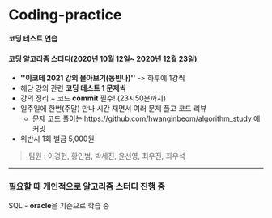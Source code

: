 # Coding-practice

**코딩 테스트 연습**



#### 코딩 알고리즘 스터디(2020년 10월 12일~ 2020년 12월 23일)

* **''이코테 2021 강의 몰아보기(동빈나)''** -> 하루에 1강씩
* 해당 강의 관련 **코딩 테스트 1 문제씩**
* 강의 정리 + 코드 **commit** 필수! (23시50분까지)
* 일주일에 한번(주말) 만나 시간 재면서 여러 문제 풀고 코드 리뷰
  * 문제 코드 풀이는 https://github.com/hwanginbeom/algorithm_study 에 커밋
* 위반시 1회 벌금 5,000원

> 팀원 : 이경현, 황인범, 박세진, 윤선영, 최우진, 최우석



----

### 필요할 때 개인적으로 알고리즘 스터디 진행 중

SQL - **oracle**을 기준으로 학습 중

